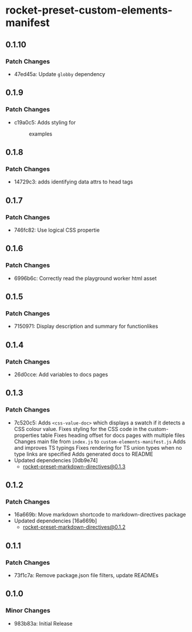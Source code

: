 # rocket-preset-custom-elements-manifest

## 0.1.10

### Patch Changes

- 47ed45a: Update `globby` dependency

## 0.1.9

### Patch Changes

- c19a0c5: Adds styling for <figure> examples

## 0.1.8

### Patch Changes

- 14729c3: adds identifying data attrs to head tags

## 0.1.7

### Patch Changes

- 746fc82: Use logical CSS propertie

## 0.1.6

### Patch Changes

- 6996b6c: Correctly read the playground worker html asset

## 0.1.5

### Patch Changes

- 7150971: Display description and summary for functionlikes

## 0.1.4

### Patch Changes

- 26d0cce: Add variables to docs pages

## 0.1.3

### Patch Changes

- 7c520c5: Adds `<css-value-doc>` which displays a swatch if it detects a CSS colour value.
  Fixes styling for the CSS code in the custom-properties table
  Fixes heading offset for docs pages with multiple files
  Changes main file from `index.js` to `custom-elements-manifest.js`
  Adds and improves TS typings
  Fixes rendering for TS union types when no type links are specified
  Adds generated docs to README
- Updated dependencies [0db9e74]
  - rocket-preset-markdown-directives@0.1.3

## 0.1.2

### Patch Changes

- 16a669b: Move markdown shortcode to markdown-directives package
- Updated dependencies [16a669b]
  - rocket-preset-markdown-directives@0.1.2

## 0.1.1

### Patch Changes

- 73f1c7a: Remove package.json file filters, update READMEs

## 0.1.0

### Minor Changes

- 983b83a: Initial Release
